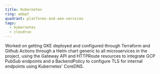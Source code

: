 ```yaml
---
title: Kubernetes
ring: adopt
quadrant: platforms-and-aoe-services
tags:
  - kubernetes
  - cloudrun
---
```


Worked on getting GKE deployed and configured through Terraform and Github Actions through a Helm chart generic to all microservices in the project, using the Gateway API and HTTPRoute resources to integrate GCP PubSub endpoints and a BackendPolicy to configure TLS for internal endpoints using Kubernetes' CoreDNS.